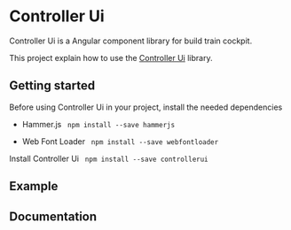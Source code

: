 # Controller Ui

Controller Ui is a Angular component library for build train cockpit.

This project explain how to use the [Controller Ui]() library.

## Getting started

Before using Controller Ui in your project, install the needed dependencies

* Hammer.js
``` npm install --save hammerjs```

* Web Font Loader 
``` npm install --save webfontloader```

Install Controller Ui
``` npm install --save controllerui```

## Example



## Documentation


